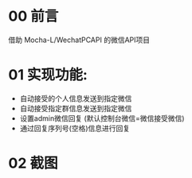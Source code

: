 # 00 前言
借助 Mocha-L/WechatPCAPI 的微信API项目  

# 01 实现功能:  
- 自动接受的个人信息发送到指定微信  
- 自动接受指定群信息发送到指定微信
- 设置admin微信回复 (默认控制台微信=微信接受微信)
- 通过回复序列号(空格)信息进行回复

# 02 截图


